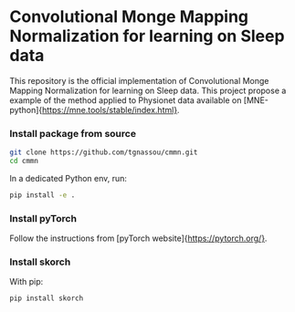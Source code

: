 # Convolutional Monge Mapping Normalization for learning on Sleep data

This repository is the official implementation of Convolutional Monge Mapping Normalization for learning on Sleep data. This project propose a example of the method applied to Physionet data available on [MNE-python]{https://mne.tools/stable/index.html}.

### Install package from source

```bash
git clone https://github.com/tgnassou/cmmn.git
cd cmmn
```

In a dedicated Python env, run:

```bash
pip install -e .
```

### Install pyTorch

Follow the instructions from [pyTorch website]{https://pytorch.org/}.

### Install skorch

With pip:
```bash
pip install skorch
```
